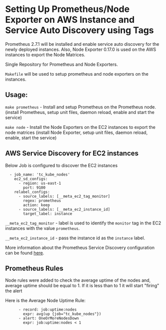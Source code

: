 # Setting Up Prometheus/Node Exporter on AWS Instance and Service Auto Discovery using Tags

Prometheus 2.7.1 will be installed and enable service auto discovery for the newly deployed instances. Also, Node Exporter 0.17.0 is used on the AWS instances to export the Node Matrices. 

Single Repository for Prometheus and Node Exporters. 

`Makefile` will be used to setup prometheus and node exporters on the instances. 

## Usage: 
`make prometheus` - Install and setup Prometheus on the Prometheus node. (install  Prometheus, setup unit files, daemon reload, enable and start the  service)

`make node` - Install the Node Exporters on the EC2 instances to export the node matrices (install Node Exporter, setup unit files, daemon reload, enable, start the service)

## AWS Service Discovery for EC2 instances

Below Job is configured to discover the EC2 instances

```
  - job_name: 'tc_kube_nodes'
    ec2_sd_configs:
      - region: us-east-1
        port: 9100
    relabel_configs:
      - source_labels: [__meta_ec2_tag_monitor]
        regex: prometheus
        action: keep
      - source_labels: [__meta_ec2_instance_id]
        target_label: instance
```

`__meta_ec2_tag_monitor` - label is used to identify the `monitor` tag  in the EC2 instances with the  value `prometheus`.

`__meta_ec2_instance_id` - pass the instance id as the `instance` label.

More information about the Prometheus Service Discovery configuration can be found [here](https://prometheus.io/docs/prometheus/latest/configuration/configuration/#relabel_config).

## Prometheus Rules

Node rules were added to check the average uptime of the nodes and, average uptime should be equal to 1. If it is less than to 1 it will start "firing" the alert

Here is the Average Node Uptime Rule:

```
      - record: job:uptime:nodes
        expr: avg(up {job="tc_kube_nodes"})
      - alert: OneOrMoreNodesDown
        expr: job:uptime:nodes < 1
```
